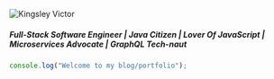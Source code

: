 ![Kingsley Victor](../../img/Kingsley_Dev.jpg)


##### Full-Stack Software Engineer | Java Citizen | Lover Of JavaScript | Microservices Advocate | GraphQL Tech-naut

```ts
console.log("Welcome to my blog/portfolio");
```
